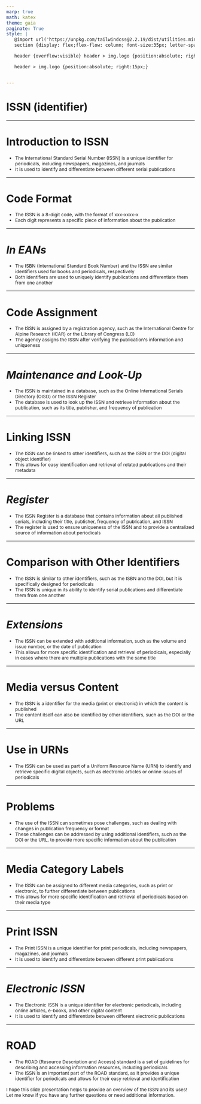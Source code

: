 ```yaml
---
marp: true
math: katex
theme: gaia
paginate: True
style: |
   @import url('https://unpkg.com/tailwindcss@2.2.19/dist/utilities.min.css');
   section {display: flex;flex-flow: column; font-size:35px; letter-spacing:1.4px;}

   header {overflow:visible} header > img.logo {position:absolute; right:15px;}

   header > img.logo {position:absolute; right:15px;}


---
```

<!-- backgroundColor: white -->
<!-- _class: lead -->

 # ISSN (identifier)

---
<style scoped>p,li {font-size:0.92em}</style>

 # Introduction to ISSN

- The International Standard Serial Number (ISSN) is a unique identifier for periodicals, including newspapers, magazines, and journals
- It is used to identify and differentiate between different serial publications

---
<style scoped>p,li {font-size:0.92em}</style>

 # Code Format

- The ISSN is a 8-digit code, with the format of xxx-xxxx-x
- Each digit represents a specific piece of information about the publication

---
<style scoped>p,li {font-size:0.92em}</style>

 # _In EANs_
- The ISBN (International Standard Book Number) and the ISSN are similar identifiers used for books and periodicals, respectively
- Both identifiers are used to uniquely identify publications and differentiate them from one another


---
<style scoped>p,li {font-size:0.92em}</style>

 # **Code Assignment**
- The ISSN is assigned by a registration agency, such as the International Centre for Alpine Research (ICAR) or the Library of Congress (LC)
- The agency assigns the ISSN after verifying the publication's information and uniqueness


---
<style scoped>p,li {font-size:0.92em}</style>

 # _Maintenance and Look-Up_

- The ISSN is maintained in a database, such as the Online International Serials Directory (OISD) or the ISSN Register
- The database is used to look up the ISSN and retrieve information about the publication, such as its title, publisher, and frequency of publication

---
<style scoped>p,li {font-size:0.92em}</style>

 # **Linking ISSN**

- The ISSN can be linked to other identifiers, such as the ISBN or the DOI (digital object identifier)
- This allows for easy identification and retrieval of related publications and their metadata

---
<style scoped>p,li {font-size:0.92em}</style>

 # _Register_
- The ISSN Register is a database that contains information about all published serials, including their title, publisher, frequency of publication, and ISSN
- The register is used to ensure uniqueness of the ISSN and to provide a centralized source of information about periodicals


---
<style scoped>p,li {font-size:0.92em}</style>

 # Comparison with Other Identifiers

- The ISSN is similar to other identifiers, such as the ISBN and the DOI, but it is specifically designed for periodicals
- The ISSN is unique in its ability to identify serial publications and differentiate them from one another

---
<style scoped>p,li {font-size:0.92em}</style>

 # _Extensions_

- The ISSN can be extended with additional information, such as the volume and issue number, or the date of publication
- This allows for more specific identification and retrieval of periodicals, especially in cases where there are multiple publications with the same title

---
<style scoped>p,li {font-size:0.92em}</style>

 # Media versus Content

- The ISSN is a identifier for the media (print or electronic) in which the content is published
- The content itself can also be identified by other identifiers, such as the DOI or the URL

---
<style scoped>p,li {font-size:0.96em}</style>

 # Use in URNs
- The ISSN can be used as part of a Uniform Resource Name (URN) to identify and retrieve specific digital objects, such as electronic articles or online issues of periodicals


---
<style scoped>p,li {font-size:0.92em}</style>

 # Problems
- The use of the ISSN can sometimes pose challenges, such as dealing with changes in publication frequency or format
- These challenges can be addressed by using additional identifiers, such as the DOI or the URL, to provide more specific information about the publication


---
<style scoped>p,li {font-size:0.92em}</style>

 # Media Category Labels
- The ISSN can be assigned to different media categories, such as print or electronic, to further differentiate between publications
- This allows for more specific identification and retrieval of periodicals based on their media type


---
<style scoped>p,li {font-size:0.92em}</style>

 # **Print ISSN**
- The Print ISSN is a unique identifier for print periodicals, including newspapers, magazines, and journals
- It is used to identify and differentiate between different print publications


---
<style scoped>p,li {font-size:0.92em}</style>

 # _Electronic ISSN_
- The Electronic ISSN is a unique identifier for electronic periodicals, including online articles, e-books, and other digital content
- It is used to identify and differentiate between different electronic publications


---
<style scoped>p,li {font-size:0.88em}</style>

 # ROAD

- The ROAD (Resource Description and Access) standard is a set of guidelines for describing and accessing information resources, including periodicals
- The ISSN is an important part of the ROAD standard, as it provides a unique identifier for periodicals and allows for their easy retrieval and identification

I hope this slide presentation helps to provide an overview of the ISSN and its uses! Let me know if you have any further questions or need additional information.